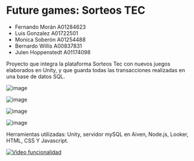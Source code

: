 # Future games: Sorteos TEC

* Fernando Morán A01284623
* Luis Gonzalez A01722501
* Monica Soberón A01254488
* Bernardo Willis A00837831
* Julen Hoppenstedt A01174098

Proyecto que integra la plataforma Sorteos Tec con nuevos juegos elaborados en Unity, y que guarda todas las transacciones realizadas en una base de datos SQL.

![image](https://github.com/JulenHopp/clonePaginaWebSorteosTec/assets/122712372/aa237abc-4aef-40c8-9e61-13b01300515d)

![image](https://github.com/JulenHopp/clonePaginaWebSorteosTec/assets/122712372/4a576a38-bb9b-47df-b50b-59731cc6ea59)

![image](https://github.com/JulenHopp/clonePaginaWebSorteosTec/assets/122712372/d3cc8930-cabf-45b5-9d49-548cd554648a)

![image](https://github.com/JulenHopp/clonePaginaWebSorteosTec/assets/122712372/66f4cefe-b2d3-45b5-b458-845d4f5b1a09)

Herramientas utilizadas: Unity, servidor mySQL en Aiven, Node.js, Looker, HTML, CSS Y Javascript.


[![Video funcionalidad](https://img.youtube.com/vi/iaOVPcZ30gI/hqdefault.jpg)](https://www.youtube.com/watch?v=iaOVPcZ30gI)
